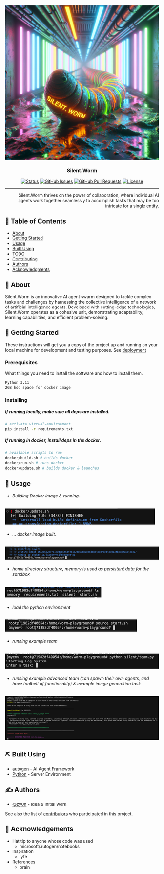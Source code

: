 <p align="center">
  <a href="" rel="noopener">
 <img src="images/wormzy-neon.png" alt="Silent.Worm AI Generated Logo"></a>
</p>

<h3 align="center">Silent.Worm</h3>

<div align="center">

[![Status](https://img.shields.io/badge/status-active-success.svg)]()
[![GitHub Issues](https://img.shields.io/github/issues/zy0n/silent.worm.svg)](https://github.com/zy0n/silent.worm/issues)
[![GitHub Pull Requests](https://img.shields.io/github/issues-pr/zy0n/silent.worm.svg)](https://github.com/zy0n/silent.worm/pulls)
[![License](https://img.shields.io/badge/license-GPL_3.0-blue.svg)](/LICENSE.md)

</div>

---

<p align="right">Silent.Worm thrives on the power of collaboration, where individual AI agents work together seamlessly to accomplish tasks that may be too intricate for a single entity.
    <br> 
</p>

## 📝 Table of Contents

- [About](#about)
- [Getting Started](#getting_started)
- [Usage](#usage)
- [Built Using](#built_using)
- [TODO](../TODO.md)
- [Contributing](../CONTRIBUTING.md)
- [Authors](#authors)
- [Acknowledgments](#acknowledgement)

## 🧐 About <a name = "about"></a>

Silent.Worm is an innovative AI agent swarm designed to tackle complex tasks and challenges by harnessing the collective intelligence of a network of artificial intelligence agents. Developed with cutting-edge technologies, Silent.Worm operates as a cohesive unit, demonstrating adaptability, learning capabilities, and efficient problem-solving.

## 🏁 Getting Started <a name = "getting_started"></a>

These instructions will get you a copy of the project up and running on your local machine for development and testing purposes. See [deployment](#deployment)

### Prerequisites

What things you need to install the software and how to install them.

```
Python 3.11
2GB hdd space for docker image
```

### Installing
##### If running locally, make sure all deps are installed.
```sh
# activate virtual-environment
pip install -r requirements.txt
```
##### If running in docker, install deps in the docker.
```sh
# available scripts to run
docker/build.sh # builds docker
docker/run.sh # runs docker
docker/update.sh # builds docker & launches

```

## 🎈 Usage <a name="usage"></a>
- ###### Building Docker image & running.
![Alt text](images/run_update.png)
- ###### ... docker image built.
![Alt text](images/update_finished.png)
- ###### home directory structure, memory is used as persistent data for the sandbox
![Alt text](images/home_dir_structure.png)
- ###### load the python environment
![Alt text](images/source_environment.png)
- ###### running example team
![Alt text](images/run_team.png)
- ###### running example advanced team (can spawn their own agents, and have toolbelt of functionality) & example image generation task
![Alt text](images/run_advanced.png)

## ⛏️ Built Using <a name = "built_using"></a>

- [autogen](https://www.github.com/microsoft/autogen) - AI Agent Framework
- [Python](https://python.org/en/) - Server Environment

## ✍️ Authors <a name = "authors"></a>

- [@zy0n](https://github.com/zy0n) - Idea & Initial work

See also the list of [contributors](https://github.com/zy0n/silent.worm/contributors) who participated in this project.

## 🎉 Acknowledgements <a name = "acknowledgement"></a>
- Hat tip to anyone whose code was used
   - microsoft/autogen/notebooks
- Inspiration
  - lyfe
- References
  - brain